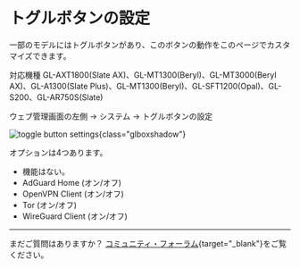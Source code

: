 # トグルボタンの設定

一部のモデルにはトグルボタンがあり、このボタンの動作をこのページでカスタマイズできます。

対応機種 GL-AXT1800(Slate AX)、GL-MT1300(Beryl)、GL-MT3000(Beryl AX)、GL-A1300(Slate Plus)、GL-MT1300(Beryl)、GL-SFT1200(Opal)、GL-S200、GL-AR750S(Slate)

ウェブ管理画面の左側 -> システム -> トグルボタンの設定

![toggle button settings](https://static.gl-inet.com/docs/router/en/4/tutorials/toggle_button_settings/toggle_button_settings.png){class="glboxshadow"}

オプションは4つあります。

- 機能はない。
- AdGuard Home (オン/オフ)
- OpenVPN Client (オン/オフ)
- Tor (オン/オフ)
- WireGuard Client (オン/オフ)

---

まだご質問はありますか？ [コミュニティ・フォーラム](https://forum.gl-inet.com){target="_blank"}をご覧ください。
